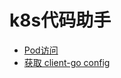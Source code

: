 # k8s代码助手

* <a href="md/curlpod.md" target="_blank"> Pod访问 </a>
* <a href="md/get_client_config.md" target="_blank">获取 client-go config</a>
